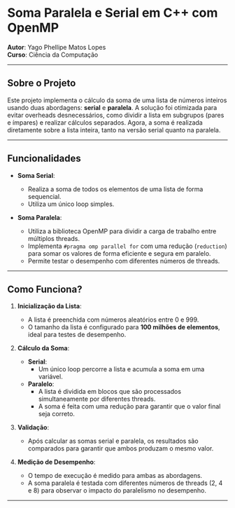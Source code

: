 # Soma Paralela e Serial em C++ com OpenMP

**Autor**: Yago Phellipe Matos Lopes  
**Curso**: Ciência da Computação  

---

## Sobre o Projeto

Este projeto implementa o cálculo da soma de uma lista de números inteiros usando duas abordagens: **serial** e **paralela**. A solução foi otimizada para evitar overheads desnecessários, como dividir a lista em subgrupos (pares e ímpares) e realizar cálculos separados. Agora, a soma é realizada diretamente sobre a lista inteira, tanto na versão serial quanto na paralela.

---

## Funcionalidades

- **Soma Serial**: 
  - Realiza a soma de todos os elementos de uma lista de forma sequencial.
  - Utiliza um único loop simples.

- **Soma Paralela**:
  - Utiliza a biblioteca OpenMP para dividir a carga de trabalho entre múltiplos threads.
  - Implementa `#pragma omp parallel for` com uma redução (`reduction`) para somar os valores de forma eficiente e segura em paralelo.
  - Permite testar o desempenho com diferentes números de threads.

---

## Como Funciona?

1. **Inicialização da Lista**:
   - A lista é preenchida com números aleatórios entre 0 e 999.
   - O tamanho da lista é configurado para **100 milhões de elementos**, ideal para testes de desempenho.

2. **Cálculo da Soma**:
   - **Serial**:
     - Um único loop percorre a lista e acumula a soma em uma variável.
   - **Paralelo**:
     - A lista é dividida em blocos que são processados simultaneamente por diferentes threads.
     - A soma é feita com uma redução para garantir que o valor final seja correto.

3. **Validação**:
   - Após calcular as somas serial e paralela, os resultados são comparados para garantir que ambos produzam o mesmo valor.

4. **Medição de Desempenho**:
   - O tempo de execução é medido para ambas as abordagens.
   - A soma paralela é testada com diferentes números de threads (2, 4 e 8) para observar o impacto do paralelismo no desempenho.

---
